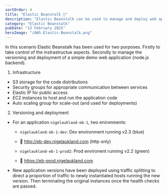 ```yaml
---
sortOrder: 4
title: "Elastic Beanstalk 🔗"
description: "Elastic Beanstalk can be used to manage and deploy web applications. It handles the infrastructure and networking allowing you to focus on aspects of the web application. Click to find out more 🙂"
category: "Elastic Beanstalk"
pubDate: "13 February 2025"
heroImage: "/AWS-Elastic-Beanstalk.png"
---
```


In this scenario Elastic Beanstalk has been used for two purposes. Firstly to take control of the instrastructue aspects. Secondly to manage the versioning and deployment of a simple demo web application (node.js backend). 

1. Infrastructure
* S3 storage for the code distributions
* Security groups for appropriate communication between services
* Elastic IP for public access
* EC2 instances to host and run the application code
* Auto scaling group for scale-out (and used for deployments)

2. Versioning and deployment
* For an application `nigelaukland-eb-1`, two enironments: 
  
  * `nigelaukland-eb-1-dev`: Dev environment running v2.3 (blue)
  * 🔗 http://eb-dev.nigelaukland.com (http only)
  
  * `nigelaukland-eb-1-prod2`: Prod environent running v2.2 (green)
  * 🔗 https://eb-prod.nigelaukland.com  
* New application versions have been deployed using traffic splitting to direct a proportion of traffic to newly instantiated hosts running the new version. Then terminating the original instances once the health checks are passed.